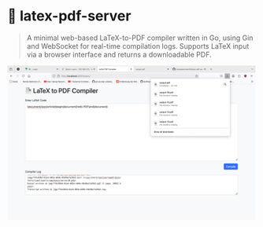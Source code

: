 # 🧾 latex-pdf-server

> A minimal web-based LaTeX-to-PDF compiler written in Go, using Gin and WebSocket for
> real-time compilation logs. Supports LaTeX input via a browser interface and returns
> a downloadable PDF.

![App Screenshot](./screenshot-web-app.png)
